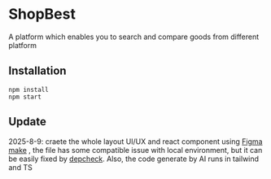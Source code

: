 # ShopBest  
A platform which enables you to search and compare goods from different platform

## Installation  
```
npm install
npm start
```

## Update
2025-8-9: craete the whole layout UI/UX and react component using
[Figma make](https://www.figma.com/make/b7TPhDSmWBc1zlZmMk8BMe/Untitled?node-id=0-4&t=V1aVwm6pnx9EWs1n-0) , the file has some compatible issue with local environment, but it can be easily fixed by [depcheck](https://www.npmjs.com/package/depcheck). Also, the code generate by AI runs in tailwind and TS


